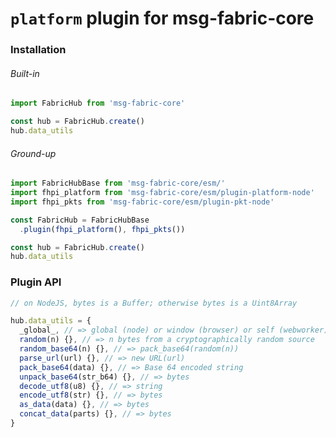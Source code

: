 # `platform` plugin for msg-fabric-core 

### Installation

###### Built-in

```javascript
import FabricHub from 'msg-fabric-core'

const hub = FabricHub.create()
hub.data_utils
```

###### Ground-up

```javascript
import FabricHubBase from 'msg-fabric-core/esm/'
import fhpi_platform from 'msg-fabric-core/esm/plugin-platform-node'
import fhpi_pkts from 'msg-fabric-core/esm/plugin-pkt-node'

const FabricHub = FabricHubBase
  .plugin(fhpi_platform(), fhpi_pkts())

const hub = FabricHub.create()
hub.data_utils
```


### Plugin API

```javascript
// on NodeJS, bytes is a Buffer; otherwise bytes is a Uint8Array

hub.data_utils = {
  _global_, // => global (node) or window (browser) or self (webworker)
  random(n) {}, // => n bytes from a cryptographically random source
  random_base64(n) {}, // => pack_base64(random(n))
  parse_url(url) {}, // => new URL(url)
  pack_base64(data) {}, // => Base 64 encoded string
  unpack_base64(str_b64) {}, // => bytes
  decode_utf8(u8) {}, // => string
  encode_utf8(str) {}, // => bytes
  as_data(data) {}, // => bytes
  concat_data(parts) {}, // => bytes
}
```
